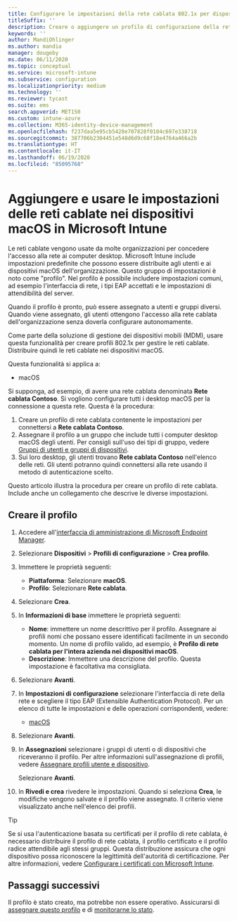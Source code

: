 ```yaml
---
title: Configurare le impostazioni della rete cablata 802.1x per dispositivi macOS in Microsoft Intune - Azure | Microsoft Docs
titleSuffix: ''
description: Creare o aggiungere un profilo di configurazione della rete cablata per i dispositivi computer desktop macOS. Vedere le diverse impostazioni, aggiungere certificati, scegliere un tipo EAP e selezionare un metodo di autenticazione in Microsoft Intune.
keywords: ''
author: MandiOhlinger
ms.author: mandia
manager: dougeby
ms.date: 06/11/2020
ms.topic: conceptual
ms.service: microsoft-intune
ms.subservice: configuration
ms.localizationpriority: medium
ms.technology: ''
ms.reviewer: tycast
ms.suite: ems
search.appverid: MET150
ms.custom: intune-azure
ms.collection: M365-identity-device-management
ms.openlocfilehash: f237daa5e95cb5428e707828f0104c697e338718
ms.sourcegitcommit: 387706b2304451e548d6d9c68f18e4764a466a2b
ms.translationtype: HT
ms.contentlocale: it-IT
ms.lasthandoff: 06/19/2020
ms.locfileid: "85095768"
---
```

# <a name="add-and-use-wired-networks-settings-on-your-macos-devices-in-microsoft-intune"></a>Aggiungere e usare le impostazioni delle reti cablate nei dispositivi macOS in Microsoft Intune

Le reti cablate vengono usate da molte organizzazioni per concedere l'accesso alla rete ai computer desktop. Microsoft Intune include impostazioni predefinite che possono essere distribuite agli utenti e ai dispositivi macOS dell'organizzazione. Questo gruppo di impostazioni è noto come "profilo". Nel profilo è possibile includere impostazioni comuni, ad esempio l'interfaccia di rete, i tipi EAP accettati e le impostazioni di attendibilità del server.

Quando il profilo è pronto, può essere assegnato a utenti e gruppi diversi. Quando viene assegnato, gli utenti ottengono l'accesso alla rete cablata dell'organizzazione senza doverla configurare autonomamente.

Come parte della soluzione di gestione dei dispositivi mobili (MDM), usare questa funzionalità per creare profili 802.1x per gestire le reti cablate. Distribuire quindi le reti cablate nei dispositivi macOS.

Questa funzionalità si applica a:

- macOS

Si supponga, ad esempio, di avere una rete cablata denominata **Rete cablata Contoso**. Si vogliono configurare tutti i desktop macOS per la connessione a questa rete. Questa è la procedura:

1. Creare un profilo di rete cablata contenente le impostazioni per connettersi a **Rete cablata Contoso**.
2. Assegnare il profilo a un gruppo che include tutti i computer desktop macOS degli utenti. Per consigli sull'uso dei tipi di gruppo, vedere [Gruppi di utenti e gruppi di dispositivi](device-profile-assign.md#user-groups-vs-device-groups).
3. Sui loro desktop, gli utenti trovano **Rete cablata Contoso** nell'elenco delle reti. Gli utenti potranno quindi connettersi alla rete usando il metodo di autenticazione scelto.

Questo articolo illustra la procedura per creare un profilo di rete cablata. Include anche un collegamento che descrive le diverse impostazioni.

## <a name="create-the-profile"></a>Creare il profilo

1. Accedere all'[interfaccia di amministrazione di Microsoft Endpoint Manager](https://go.microsoft.com/fwlink/?linkid=2109431).
2. Selezionare **Dispositivi** > **Profili di configurazione** > **Crea profilo**.
3. Immettere le proprietà seguenti:

    - **Piattaforma**: Selezionare **macOS**.
    - **Profilo**: Selezionare **Rete cablata**.

4. Selezionare **Crea**.
5. In **Informazioni di base** immettere le proprietà seguenti:

    - **Nome**: immettere un nome descrittivo per il profilo. Assegnare ai profili nomi che possano essere identificati facilmente in un secondo momento. Un nome di profilo valido, ad esempio, è **Profilo di rete cablata per l'intera azienda nei dispositivi macOS**.
    - **Descrizione**: Immettere una descrizione del profilo. Questa impostazione è facoltativa ma consigliata.

6. Selezionare **Avanti**.
7. In **Impostazioni di configurazione** selezionare l'interfaccia di rete della rete e scegliere il tipo EAP (Extensible Authentication Protocol). Per un elenco di tutte le impostazioni e delle operazioni corrispondenti, vedere:

    - [macOS](wired-network-settings-macos.md)

8. Selezionare **Avanti**.
9. In **Assegnazioni** selezionare i gruppi di utenti o di dispositivi che riceveranno il profilo. Per altre informazioni sull'assegnazione di profili, vedere [Assegnare profili utente e dispositivo](device-profile-assign.md).

    Selezionare **Avanti**.

10. In **Rivedi e crea** rivedere le impostazioni. Quando si seleziona **Crea**, le modifiche vengono salvate e il profilo viene assegnato. Il criterio viene visualizzato anche nell'elenco dei profili.

> [!TIP]
> Se si usa l'autenticazione basata su certificati per il profilo di rete cablata, è necessario distribuire il profilo di rete cablata, il profilo certificato e il profilo radice attendibile agli stessi gruppi. Questa distribuzione assicura che ogni dispositivo possa riconoscere la legittimità dell'autorità di certificazione. Per altre informazioni, vedere [Configurare i certificati con Microsoft Intune](../protect/certificates-configure.md).

## <a name="next-steps"></a>Passaggi successivi

Il profilo è stato creato, ma potrebbe non essere operativo. Assicurarsi di [assegnare questo profilo](device-profile-assign.md) e di [monitorarne lo stato](device-profile-monitor.md).
